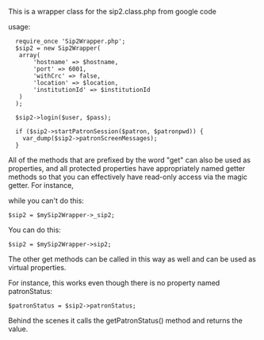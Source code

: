 
  This is a wrapper class for the sip2.class.php from google code
 
  usage:
 
      require_once 'Sip2Wrapper.php';
      $sip2 = new Sip2Wrapper(
       array(
           'hostname' => $hostname,
           'port' => 6001,
           'withCrc' => false,
           'location' => $location,
           'institutionId' => $institutionId
       )
      );
    
      $sip2->login($user, $pass);
    
      if ($sip2->startPatronSession($patron, $patronpwd)) {
        var_dump($sip2->patronScreenMessages);
      }

All of the methods that are prefixed by the word "get" can also be used as properties,
and all protected properties have appropriately named getter methods so that you can effectively
have read-only access via the magic getter.  For instance, 

while you can't do this:  

    $sip2 = $mySip2Wrapper->_sip2;
    
You can do this:

    $sip2 = $mySip2Wrapper->sip2;
    
The other get methods can be called in this way as well and can be used as virtual properties.

For instance, this works even though there is no property named patronStatus:

    $patronStatus = $sip2->patronStatus;
    
Behind the scenes it calls the getPatronStatus() method and returns the value.